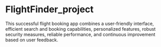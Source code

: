 # FlightFinder_project
This successful flight booking app combines a user-friendly interface, efficient search and booking capabilities, personalized features, robust security measures, reliable performance, and continuous improvement based on user feedback.
